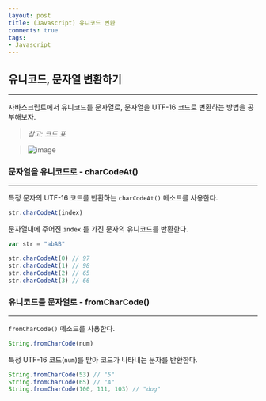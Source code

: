 ```yaml
---
layout: post
title: (Javascript) 유니코드 변환
comments: true
tags: 
- Javascript
---
```




## 유니코드, 문자열 변환하기

---



자바스크립트에서 유니코드를 문자열로, 문자열을 UTF-16 코드로 변환하는 방법을 공부해보자.



> *참고: 코드 표*



> ![image](https://user-images.githubusercontent.com/28145780/50318998-3ba42080-0508-11e9-902d-b6f6192eff54.png)



### 문자열을 유니코드로 - charCodeAt()

---

특정 문자의 UTF-16 코드를 반환하는 `charCodeAt()` 메소드를 사용한다. 

```javascript
str.charCodeAt(index)
```

문자열내에 주어진 `index` 를 가진 문자의 유니코드를 반환한다.



```javascript
var str = "abAB"

str.charCodeAt(0) // 97
str.charCodeAt(1) // 98
str.charCodeAt(2) // 65
str.charCodeAt(3) // 66
```



### 유니코드를 문자열로 - fromCharCode()

---

`fromCharCode()` 메소드를 사용한다.

```javascript
String.fromCharCode(num)
```

특정 UTF-16 코드(`num`)를 받아 코드가 나타내는 문자를 반환한다.

 

```javascript
String.fromCharCode(53) // "5"
String.fromCharCode(65) // "A"
String.fromCharCode(100, 111, 103) // "dog"
```

